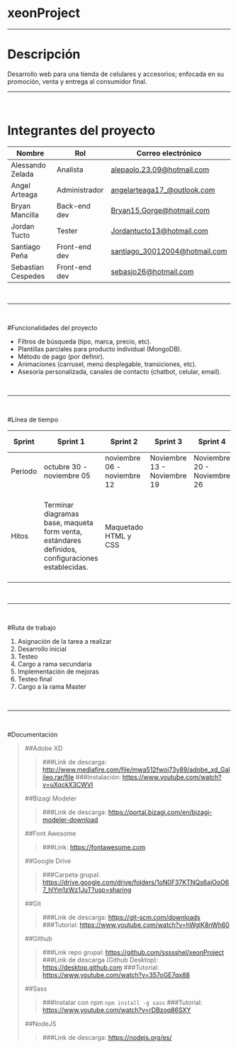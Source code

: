 # xeonProject

*********************


# Descripción
Desarrollo web para una tienda de celulares y accesorios; enfocada en su promoción, venta y entrega al consumidor final.


*********************
<br>

# Integrantes del proyecto 

| Nombre |Rol  |Correo electrónico  |
|--|--|--|
| Alessando Zelada | Analista | alepaolo.23.09@hotmail.com |
|Angel Arteaga  | Administrador | angelarteaga17_@outlook.com |
| Bryan Mancilla | Back-end dev | Bryan15.Gorge@hotmail.com |
|Jordan Tucto  | Tester |  Jordantucto13@hotmail.com|
| Santiago Peña | Front-end dev | santiago_30012004@hotmail.com |
| Sebastian Cespedes | Front-end dev | sebasjo26@hotmail.com |



<br>

*********************
<br>


#Funcionalidades del proyecto
- Filtros de búsqueda (tipo, marca, precio, etc).
- Plantillas parciales para producto individual (MongoDB).
- Método de pago (por definir).
- Animaciones (carrusel, menú desplegable, transiciones, etc).
- Asesoría personalizada, canales de contacto  (chatbot, celular, email).

<br>

*********************
<br>

#Línea de tiempo


| Sprint | Sprint 1 | Sprint 2 | Sprint 3 | Sprint 4 | Sprint 5 | Sprint 6 | Periodo almohada |
|--|--|--|--|--|--|--|--|
| Periodo | octubre 30 - noviembre 05 | noviembre 06 - noviembre 12| Noviembre 13 - Noviembre 19 | Noviembre 20 - Noviembre 26 | Noviembre 27 - Diciembre 03 | Diciembre 04 - Diciembre 10 | Diciembre 11  -Diciembre 17 |
| Hitos | Terminar diagramas base, maqueta form venta, estándares definidos, configuraciones establecidas.  | Maquetado HTML y CSS |  |  |  | Hosting de la página, pruebas finales, documentación final, presentación del proyecto (de ser necesaria) |  |



<br>

*********************
<br>

#Ruta de trabajo
1. Asignación de la tarea a realizar
2. Desarrollo inicial
3. Testeo
4. Cargo a rama secundaria
5. Implementación de mejoras
6. Testeo final
7. Cargo a la rama Master

<br>

*********************
<br>

#Documentación
<br>

>##Adobe XD
>>###Link de descarga: http://www.mediafire.com/file/mwa512fwoj73y89/adobe_xd_Galileo.rar/file
>>###Instalación: https://www.youtube.com/watch?v=uXqckX3CWVI
>
>##Bizagi Modeler
>>###Link de descarga: https://portal.bizagi.com/en/bizagi-modeler-download
>
>##Font Awesome
>>###Link: https://fontawesome.com
>
>##Google Drive
>>###Carpeta grupal: https://drive.google.com/drive/folders/1oN0F37KTNQs6ajOoO67_hlYm1zWz1JuT?usp=sharing
> 
>##Git
>>###Link de descarga: https://git-scm.com/downloads
>>###Tutorial: https://www.youtube.com/watch?v=hWglK8nWh60
>
>##Github
>>###Link repo grupal: https://github.com/ssssshel/xeonProject
>>###Link de descarga (Github Desktop): https://desktop.github.com
>>###Tutorial: https://www.youtube.com/watch?v=357oGE7qx88
>
>##Sass 
>>###Instalar con npm
>>`npm install -g sass`
>>###Tutorial: https://www.youtube.com/watch?v=rDBzoq86SXY
>
>##NodeJS
>>###Link de descarga: https://nodejs.org/es/

